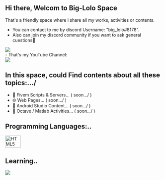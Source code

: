 ## Hi there, Welcom to Big-Lolo Space
That's a friendly space where i share all my works, activities or contents.
- You can contact to me by discord Username: "big_lolo#8178".
- Also can join my discord community if you want to ask general cuestions🙂 
<div>
<a href="https://discord.gg/gDxnkYBMsw" target="_blank"><img src="https://img.shields.io/badge/Discord-7289DA?style=for-the-badge&logo=discord&logoColor=white" target="_blank"></a> 
</div>
- That's my YouTube Channel: 
<div>
<a href="https://www.youtube.com/channel/UCzaRLs274I5YS64Euf5PPvA" target="_blank"><img src="https://img.shields.io/badge/YouTube-FF0000?style=for-the-badge&logo=youtube&logoColor=white" target="_blank"></a> 
</div>

## In this space, could Find contents about all these topics:.../
- 🐌 Fivem Scripts & Servers... ( soon.../ )
- 🌐 Web Pages... ( soon.../ )
- 🔽 Android Studio Content... ( soon.../ )
- 🧮 Octave / Matlab Activities... ( soon.../ )

## Programming Languages:..
<div>
  <img aling="center" alt="HTML5" height="40" width="50" src="https://cdn.jsdelivr.net/gh/devicons/devicon/icons/html5/html5-original.svg" />
</div>

## Learning..
<div>
<a href="https://www.youtube.com/channel/UCzaRLs274I5YS64Euf5PPvA" target="_blank"><img src="https://img.shields.io/badge/YouTube-FF0000?style=for-the-badge&logo=youtube&logoColor=white" target="_blank"></a> 
</div>




<!--- 🔭 I’m currently working on ...
- 🌱 I’m currently learning ...
- 👯 I’m looking to collaborate on ...
- 🤔 I’m looking for help with ...
- 💬 Ask me about ...
- 📫 How to reach me: ...
- 😄 Pronouns: ...
- ⚡ Fun fact: ...  -->

